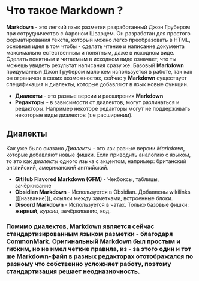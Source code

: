# Что такое Markdown ?
**Markdown** - это легкий язык разметки разработанный Джон Грубером при сотрудничество с Аароном Шварцем. Он разработан для простого форматирования текста, который можно легко преобразовать в HTML, основная идея в том чтобы - сделать чтение и написание документа максимально естественным и понятным, даже в исходном виде. Сделать понятным и читаемым в исходном виде означает, что ты можешь увидеть результат написания сразу же. 
Базовый **Markdown** придуманный Джон Грубером мало кем используется в работе, так как он ограничен в своих возможностях, сейчас у **Markdown** существует спецификация и диалекты, которые добавляют в язык новые функции. 

- **Диалекты** - это разные версии и расширения **Markdown**
- **Редакторы** - в зависимости от диалектов, могут различаться и редакторы. Например некоторе редакторы могут не поддерживать некоторые виды диалектов (т.е расширении). 

## Диалекты
Как уже было сказано *Диалекты* - это как разные версии *Markdown*, которые добавляют новые фишки. Если приводить аналогию с языком, то это как *диалекты* одного языка с акцентом, например: британский английский, американский английский. 

- **GitHub Flavored Markdown (GFM)** - Чекбоксы, таблицы, зачёркивание
- **Obsidian Markdown** - Используется в Obsidian. Добавлены wikilinks ([[название]]), ссылки между заметками, встроенные блоки.
- **Discord Markdown** - Используется в чатах. Только базовые фишки: **жирный**, *курсив*, ~~зачёркивание~~, код.

### Помимо диалектов, **Markdown** является сейчас стандартизированным языком разметки - благодаря **CommonMark**.  Оригинальный **Markdown** был простым и гибким, но не имел четкие правила, из - за этого один и тот же Markdown-файл в разных редакторах ототображался по разному что собственно усложняет работу, поэтому стандартизация решает неодназночность. 
